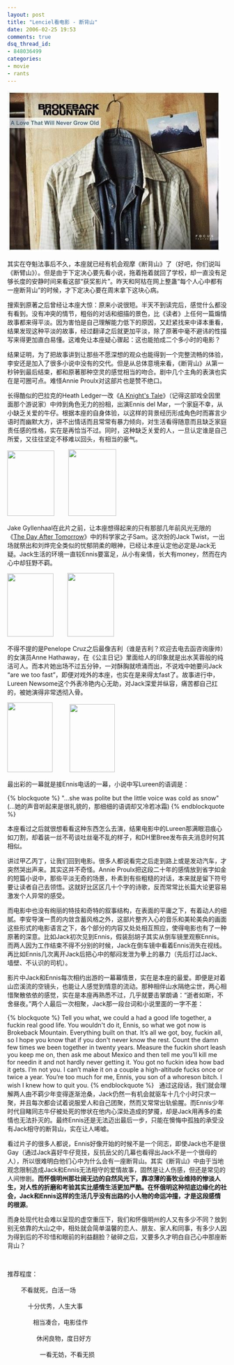 ```yaml
---
layout: post
title: "Lenciel看电影 - 断背山"
date: 2006-02-25 19:53
comments: true
dsq_thread_id:
- 848036499
categories:
- movie
- rants
---
```


![Vhost threshold](/downloads/images/2006_02/brokeback_mountain_1.jpg "Don't touch me...")

其实在夺魁法事后不久，本座就已经有机会观摩《断背山》了（好吧，你们说叫《断臂山》）。但是由于下定决心要先看小说，拖着拖着就回了学校，却一直没有足够长度的安静时间来看这部“获奖影片”。昨天和阿枯在网上整蛊“每个人心中都有一座断背山”的时候，才下定决心要在周末拿下这块心病。

搜索到原著之后曾经让本座大惊：原来小说很短。半天不到读完后，感觉什么都没有看到。没有冲突的情节，粗俗的对话和细描的景色，比《读者》上任何一篇煽情故事都来得平淡。因为害怕是自己理解能力低下的原因，又赶紧找来中译本重看，结果发现这种平淡的故事，经过翻译之后就更加平淡，除了原著中毫不避讳的性描写来得更加直白易懂。这难免让本座疑心骤起：这也能拍成二个多小时的电影？

结果证明，为了把故事讲到让那些不愿深想的观众也能得到一个完整流畅的体验，李安还是加入了很多小说中没有的交代。但是从总体意境来看，《断背山》从第一秒钟到最后结束，都和原著那种空灵的感觉相当的吻合。剧中几个主角的表演也实在是可圈可点。难怪Annie Proulx对这部片也是赞不绝口。

长得酷似的巴拉克的Heath Ledger一改《[A Knight's Tale](http://www.imdb.com/title/tt0183790/)》（记得这部戏全因里面那个游说家）中帅到角色无力的扮相，出演Ennis del Mar，一个家庭不幸，从小缺乏关爱的牛仔。根据本座的自身体验，以这样的背景经历形成角色时而寡言少语时而幽默大方，讲不出情话而且常常有暴力倾向，对生活看得随意而且缺乏家庭责任感的性格，实在是再恰当不过。同时，这种缺乏关爱的人，一旦认定谁是自己所爱，又往往坚定不移难以回头，有相当的豪气。

<img height="150" alt="" src="{{ site.static_base }}/downloads/images/2006_02/brokeback_mountain_2.jpg" width="108" border="0" twffan="done" />        <img height="153" alt="" src="{{ site.static_base }}/downloads/images/2006_02/brokeback_mountain_3.jpg" width="110" border="0" twffan="done" />

 Jake Gyllenhaal在此片之前，让本座想得起来的只有那部几年前风光无限的《[The Day After Tomorrow](http://www.imdb.com/title/tt0319262/)》中的科学家之子Sam。这次扮的Jack Twist，一出场就祭出和刘烨完全类似的忧郁阴柔的眼神，已经让本座认定他必定是Jack无疑。Jack生活的环境一直较Ennis要富足，从小有亲情，长大有money，然而在内心中却狂野不羁。

 <img height="145" alt="" src="{{ site.static_base }}/downloads/images/2006_02/brokeback_mountain_4.jpg" width="106" border="0" twffan="done" />        <img height="146" alt="" src="{{ site.static_base }}/downloads/images/2006_02/brokeback_mountain_5.jpg" width="107" border="0" twffan="done" />

不得不提的是Penelope Cruz之后最像吉利（谁是吉利？欢迎去电去函咨询康帅）的女演员Anne Hathaway，在《公主日记》里面给人的印象就是出水芙蓉般的纯洁可人。而本片她出场不过五分钟，一对酥胸就喷涌而出，不说戏中她要问Jack “are we too fast”，即便对戏外的本座，也实在是来得太fast了。故事进行中，Lureen Newsome这个外表冷艳内心无助，对Jack深爱并纵容，痛苦都自己扛的，被她演得非常透彻入骨。

<img height="160" alt="" src="{{ site.static_base }}/downloads/images/2006_02/brokeback_mountain_6.jpg" width="104" border="0" twffan="done" />          <img height="156" alt="" src="{{ site.static_base }}/downloads/images/2006_02/brokeback_mountain_7.jpg" width="104" border="0" twffan="done" />

最出彩的一幕就是接Ennis电话的一幕，小说中写Lureen的语调是：

{% blockquote %}
"...she was polite but the little voice was cold as snow"
(...她的声音听起来是很礼貌的，那细细的语调却又冷若冰霜)
{% endblockquote %}

   本座看过之后就很想看看这种东西怎么去演，结果电影中的Lureen那满眼泪痕心如刀割，却着装一丝不苟谈吐丝毫不乱的样子，和DH里Bree发布丧夫消息时何其相似。

讲过甲乙丙丁，让我们回到电影。很多人都说看完之后走到路上或是发动汽车，才突然哭出声来。其实这并不奇怪。Annie Proulx把这段二十年的感情放到省字如金的短篇小说中，那些平淡无奇的场景，朴素到有些粗糙的对话，本来就是留下符号要让读者自己去领悟。这就好比区区几十个字的诗歌，反而常常比长篇大论更容易激发个人异常的感受。

而电影中也没有绚丽的特技和奇特的叙事结构，在表面的平庸之下，有着动人的细腻。李安导演一贯的内敛含蓄风格之外，这部片整齐入心的音乐和美轮美奂的画面这些形式的电影语言之下，各个部分的内容又处处相互照应，使得电影也有了一种原著的深意。比如Jack初次见到Ennis，假装刮胡子其实从倒车镜里观察Ennis。而两人因为工作结束不得不分别的时候，Jack在倒车镜中看着Ennis消失在视线。再比如Ennis几次离开Jack后把心中的郁闷发泄为拳上的暴力（先后打过Jack、墙壁、不认识的司机）。

影片中Jack和Ennis每次相约出游的一幕幕情景，实在是本座的最爱。即便是对着山峦溪流的空镜头，也能让人感觉到情意的流动。那种相伴山水隔绝尘世，两心相惜聚散依依的感觉，实在是本座再熟悉不过，几乎就要击掌朗诵：“逝者如斯，不舍昼夜。”两个人最后一次相聚，Jack那一段台词和小说里面的一字不差：

{% blockquote %}
Tell you what, we could a had a good life together, a fuckin real good life. You wouldn't do it, Ennis, so what we got now is Brokeback Mountain. Everything built on that. It’s all we got, boy, fuckin all, so I hope you know that if you don't never know the rest. Count the damn few times we been together in twenty years. Measure the fuckin short leash you keep me on, then ask me about Mexico and then tell me you’ll kill me for needin it and not hardly never getting it. You got no fuckin idea how bad it gets. I’m not you. I can’t make it on a couple a high-altitude fucks once or twice a year. You’re too much for me, Ennis, you son of a whoreson bitch. I wish I knew how to quit you.
{% endblockquote %}
   
通过这段话，我们就会理解两人由不羁少年变得逐渐沧桑，Jack仍然一有机会就驱车十几个小时只求一聚，并且每次都会试着说服爱人和自己团聚，然而又常常出轨偷腥。而Ennis少年时代目睹同志牛仔被处死的惨状在他内心深处造成的梦魇，却是Jack用再多的柔情也无法扑灭的。最终Ennis还是无法迈出最后一步，只能在懊悔中孤独的承受没有Jack相守的断背山，实在让人唏嘘。

看过片子的很多人都说，Ennis好像开始的时候不是一个同志，即使Jack也不是很Gay（通过Jack喜好牛仔竞技，反抗岳父的几幕也看得出Jack不是一个很母的人），所以很难明白他们心中为什么会有一座断背山。其实《断背山》中由于当地观念限制造成Jack和Ennis无法相守的爱情故事，固然是让人伤感，但还是常见的人间惨剧。**而怀俄明州那壮阔无边的自然风光下，靠凉薄的畜牧业维持的惨淡人生，对人性的折磨和考验其实比感情生活更加严酷。在怀俄明这种彻底边缘化的社会，Jack和Ennis这样的生活几乎没有出路的小人物的命运冲撞，才是这段感情的根源**。

而身处现代社会难以呈现的虚空重压下，我们和怀俄明州的人又有多少不同？放到别无依靠的大山之中，相处就会简单温馨的恋人、朋友、家人和同事，有多少人因为得到后的不珍惜和眼前的利益翻脸？破碎之后，又要多久才明白自己心中那座断背山？

<br/>

推荐程度：<img border="0" style="border:none;vertical-align: middle;" alt="" twffan="done" src="{{ site.static_base }}/downloads/images/smile.gif" /><img border="0" style="border:none;vertical-align: middle;" alt="" twffan="done" src="{{ site.static_base }}/downloads/images/smile.gif" /><img border="0" style="border:none;vertical-align: middle;" alt="" twffan="done" src="{{ site.static_base }}/downloads/images/smile.gif" /><img border="0" style="border:none;vertical-align: middle;" alt="" twffan="done" src="{{ site.static_base }}/downloads/images/smile.gif" />
<br /><br />        <img border="0" style="border:none;vertical-align: middle;" alt="" twffan="done" src="{{ site.static_base }}/downloads/images/smile.gif" /><img border="0" style="border:none;vertical-align: middle;" alt="" twffan="done" src="{{ site.static_base }}/downloads/images/smile.gif" /><img border="0" style="border:none;vertical-align: middle;" alt="" twffan="done" src="{{ site.static_base }}/downloads/images/smile.gif" /><img border="0" style="border:none;vertical-align: middle;" alt="" twffan="done" src="{{ site.static_base }}/downloads/images/smile.gif" /><img border="0" style="border:none;vertical-align: middle;" alt="" twffan="done" src="{{ site.static_base }}/downloads/images/smile.gif" /> 不看就死，白活一场 <br /><br />        <img border="0" style="border:none;vertical-align: middle;" alt="" twffan="done" src="{{ site.static_base }}/downloads/images/smile.gif" /><img border="0" style="border:none;vertical-align: middle;" alt="" twffan="done" src="{{ site.static_base }}/downloads/images/smile.gif" /><img border="0" style="border:none;vertical-align: middle;" alt="" twffan="done" src="{{ site.static_base }}/downloads/images/smile.gif" /><img border="0" style="border:none;vertical-align: middle;" alt="" twffan="done" src="{{ site.static_base }}/downloads/images/smile.gif" />     十分优秀，人生大事<br /><br />        <img border="0" style="border:none;vertical-align: middle;" alt="" twffan="done" src="{{ site.static_base }}/downloads/images/smile.gif" /><img border="0" style="border:none;vertical-align: middle;" alt="" twffan="done" src="{{ site.static_base }}/downloads/images/smile.gif" /><img border="0" style="border:none;vertical-align: middle;" alt="" twffan="done" src="{{ site.static_base }}/downloads/images/smile.gif" />        相当凑合，电影佳作 <br /><br />        <img border="0" style="border:none;vertical-align: middle;" alt="" twffan="done" src="{{ site.static_base }}/downloads/images/smile.gif" /><img border="0" style="border:none;vertical-align: middle;" alt="" twffan="done" src="{{ site.static_base }}/downloads/images/smile.gif" />          休闲良物，度日好方 <br /><br />        <img border="0" style="border:none;vertical-align: middle;" alt="" twffan="done" src="{{ site.static_base }}/downloads/images/smile.gif" />            一看无妨，不看无损
